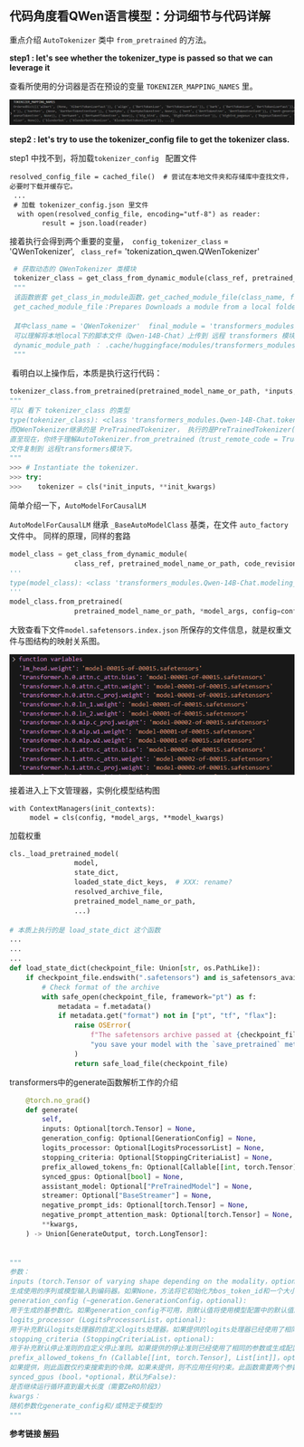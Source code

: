 ## 代码角度看QWen语言模型：分词细节与代码详解



重点介绍 `AutoTokenizer` 类中 `from_pretrained` 的方法。

**step1 : let's see whether the tokenizer_type is passed so that we can leverage it**

 查看所使用的分词器是否在预设的变量 `TOKENIZER_MAPPING_NAMES` 里。

![image-20231127142235186](assets\base_tokenizer.png)

**step2 :  let's try to use the tokenizer_config file to get the tokenizer class.**

  step1 中找不到，将加载`tokenizer_config ` 配置文件

```
resolved_config_file = cached_file()  # 尝试在本地文件夹和存储库中查找文件，必要时下载并缓存它。
 ...
 # 加载 tokenizer_config.json 里文件
  with open(resolved_config_file, encoding="utf-8") as reader:
        result = json.load(reader)
```

接着执行会得到两个重要的变量，` config_tokenizer_class` =   'QWenTokenizer',  ` class_ref`= 'tokenization_qwen.QWenTokenizer'

```python
 # 获取动态的 QWenTokenizer 类模块
 tokenizer_class = get_class_from_dynamic_module(class_ref, pretrained_model_name_or_path, **kwargs)
 """
 该函数嵌套 get_class_in_module函数，get_cached_module_file(class_name, final_module.replace(".py", ""))
 get_cached_module_file：Prepares Downloads a module from a local folder or a distant repo and returns its path inside the cached  Transformers module.
 
 其中class_name = 'QWenTokenizer'  final_module = 'transformers_modules/Qwen-14B-Chat/tokenization_qwen.py'
 可以理解将本地local下的脚本文件（Qwen-14B-Chat）上传到 远程 transformers 模块下，即dynamic_module_path，便于使用tansformers其他基本组件模块。
 dynamic_module_path ： .cache/huggingface/modules/transformers_modules/Qwen-14B-Chat
 """
```

​    看明白以上操作后，本质是执行这行代码：

```python
tokenizer_class.from_pretrained(pretrained_model_name_or_path, *inputs, **kwargs)
"""
可以 看下 tokenizer_class 的类型
type(tokenizer_class): <class 'transformers_modules.Qwen-14B-Chat.tokenization_qwen.QWenTokenizer'>
而QWenTokenizer继承的是 PreTrainedTokenizer， 执行的是PreTrainedTokenizer(PreTrainedTokenizerBase).from_pretrained.  
直至现在，你终于理解AutoTokenizer.from_pretrained（trust_remote_code = True）， trust_remote_code 这个参数的意义，就是本地local下的.py
文件复制到 远程transformers模块下。
"""
>>> # Instantiate the tokenizer.
>>> try:
>>>    tokenizer = cls(*init_inputs, **init_kwargs)
```



简单介绍一下，`AutoModelForCausalLM`

`AutoModelForCausalLM`  继承  `_BaseAutoModelClass` 基类，在文件 `auto_factory` 文件中。 
同样的原理，同样的套路

```python
model_class = get_class_from_dynamic_module(
                class_ref, pretrained_model_name_or_path, code_revision=code_revision, **hub_kwargs, **kwargs)
'''
type(model_class): <class 'transformers_modules.Qwen-14B-Chat.modeling_qwen.QWenLMHeadModel'>
'''
model_class.from_pretrained(
                pretrained_model_name_or_path, *model_args, config=config, **hub_kwargs, **kwargs)

```

大致查看下文件`model.safetensors.index.json` 所保存的文件信息，就是权重文件与图结构的映射关系图。

![image-20231127173818687](assets/base_model.png)

接着进入上下文管理器，实例化模型结构图

```
with ContextManagers(init_contexts):
     model = cls(config, *model_args, **model_kwargs)
```

加载权重

```python
cls._load_pretrained_model(
                model,
                state_dict,
                loaded_state_dict_keys,  # XXX: rename?
                resolved_archive_file,
                pretrained_model_name_or_path,
                ...)

# 本质上执行的是 load_state_dict 这个函数
...
...
...
def load_state_dict(checkpoint_file: Union[str, os.PathLike]):
    if checkpoint_file.endswith(".safetensors") and is_safetensors_available():
        # Check format of the archive
        with safe_open(checkpoint_file, framework="pt") as f:
            metadata = f.metadata()
            if metadata.get("format") not in ["pt", "tf", "flax"]:
                raise OSError(
                    f"The safetensors archive passed at {checkpoint_file} does not contain the valid metadata. Make sure "
                    "you save your model with the `save_pretrained` method."
                )
                return safe_load_file(checkpoint_file)
```

transformers中的generate函数解析工作的介绍

```python
    @torch.no_grad()
    def generate(
        self,
        inputs: Optional[torch.Tensor] = None,
        generation_config: Optional[GenerationConfig] = None,
        logits_processor: Optional[LogitsProcessorList] = None,
        stopping_criteria: Optional[StoppingCriteriaList] = None,
        prefix_allowed_tokens_fn: Optional[Callable[[int, torch.Tensor], List[int]]] = None,
        synced_gpus: Optional[bool] = None,
        assistant_model: Optional["PreTrainedModel"] = None,
        streamer: Optional["BaseStreamer"] = None,
        negative_prompt_ids: Optional[torch.Tensor] = None,
        negative_prompt_attention_mask: Optional[torch.Tensor] = None,
        **kwargs,
    ) -> Union[GenerateOutput, torch.LongTensor]:
        
        
"""
参数：
inputs (torch.Tensor of varying shape depending on the modality，optional):
生成使用的序列或模型输入到编码器。如果None，方法将它初始化为bos_token_id和一个大小为1的批次大小。对于只包含解码器的模型，inputs应该以input_ids的形式输入。对于编码器-解码器模型，inputs可以代表input_ids，input_values，input_features或pixel_values的任何一种。
generation_config (~generation.GenerationConfig，optional):
用于生成的基参数化。如果generation_config不可用，则默认值将使用模型配置中的默认值。如果提供的参数与generation_config中的参数匹配，则将使用这些参数。如果不提供generation_config，则将使用以下加载顺序：1）从generation_config.json模型文件中获取；2）从模型配置中获取。请注意，未指定的参数将继承~generation.GenerationConfig的默认值，其文档应该用于参数化生成。
logits_processor (LogitsProcessorList，optional):
用于补充默认logits处理器的自定义logits处理器。如果提供的logits处理器已经使用了相同的参数或生成配置，则会引发错误。此功能旨在为高级用户提供便利。
stopping_criteria (StoppingCriteriaList，optional):
用于补充默认停止准则的自定义停止准则。如果提供的停止准则已经使用了相同的参数或生成配置，则会引发错误。此功能旨在为高级用户提供便利。
prefix_allowed_tokens_fn (Callable[[int, torch.Tensor], List[int]]，optional):
如果提供，则此函数仅约束搜索到的令牌。如果未提供，则不应用任何约束。此函数需要两个参数：批次IDbatch_id和input_ids。它应该返回一个条件为batch_id和以前生成的令牌inputs_ids的令牌列表。此功能可用于约束带前缀的生成，如自回归实体检索中所述。
synced_gpus (bool，*optional，默认为False):
是否继续运行循环直到最大长度（需要ZeRO阶段3）
kwargs：
随机参数化generate_config和/或特定于模型的
"""        
```

 **参考链接  [解码](https://www.likecs.com/show-308663700.html)**

